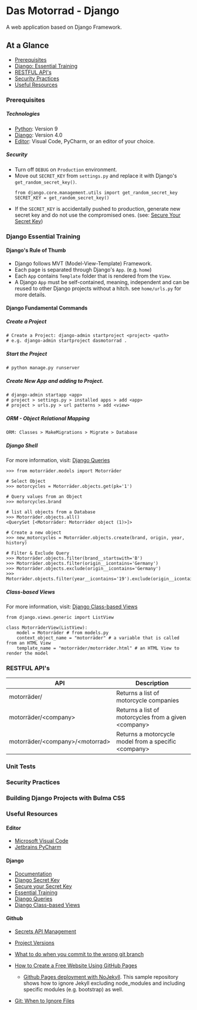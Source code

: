 # Das Motorrad - Django
A web application based on Django Framework.


## At a Glance
- [Prerequisites](#prerequisites)
- [Django: Essential Training](#django-essential-training)
- [RESTFUL API's](#restful-apis)
- [Security Practices](#security-practices)
- [Useful Resources](#useful-resources)

### Prerequisites
##### Technologies
* [Python](https://www.python.org/): Version 9
* [Django](https://www.djangoproject.com/download/): Version 4.0
* [Editor](#useful-resources): Visual Code, PyCharm, or an editor of your choice.
##### Security
* Turn off `DEBUG` on `Production` environment.
* Move out `SECRET_KEY` from `settings.py` and replace it with Django's `get_random_secret_key()`.
    ```
    from django.core.management.utils import get_random_secret_key
    SECRET_KEY = get_random_secret_key()
    ```
* If the `SECRET_KEY` is accidentally pushed to production, generate new secret key and do not use the compromised ones. (see: [Secure Your Secret Key](#django))

### Django Essential Training
#### Django's Rule of Thumb
* Django follows MVT (Model-View-Template) Framework.
* Each page is separated through Django's `App`. (e.g. `home`)
* Each `App` contains `Template` folder that is rendered from the `View`.
* A Django `App` must be self-contained, meaning, independent and can be reused to other Django projects without a hitch. see `home/urls.py` for more details.


#### Django Fundamental Commands
##### Create a Project
```
# Create a Project: django-admin startproject <project> <path>
# e.g. django-admin startproject dasmotorrad .
```
##### Start the Project
```
# python manage.py runserver
```

##### Create New App and adding to Project. 
```
# django-admin startapp <app>
# project > settings.py > installed apps > add <app> 
# project > urls.py > url patterns > add <view>
```

##### ORM - Object Relational Mapping
```
ORM: Classes > MakeMigrations > Migrate > Database
```

##### Django Shell
For more information, visit: [Django Queries](#django)
```
>>> from motorräder.models import Motorräder 

# Select Object
>>> motorcycles = Motorräder.objects.get(pk='1')

# Query values from an Object
>>> motorcycles.brand

# list all objects from a Database
>>> Motorräder.objects.all()
<QuerySet [<Motorräder: Motorräder object (1)>]>

# Create a new object
>>> new_motorcycles = Motorräder.objects.create(brand, origin, year, history)

# Filter & Exclude Query
>>> Motorräder.objects.filter(brand__startswith='B')
>>> Motorräder.objects.filter(origin__icontains='Germany')
>>> Motorräder.objects.exclude(origin__icontains='Germany')
>>> Motorräder.objects.filter(year__icontains='19').exclude(origin__icontains='Germany')
```

##### Class-based Views
For more information, visit: [Django Class-based Views](#django)
```
from django.views.generic import ListView

class MotorräderView(ListView):
    model = Motorräder # from models.py
    context_object_name = "motorräder" # a variable that is called from an HTML View
    template_name = "motorräder/motorräder.html" # an HTML View to render the model
```

### RESTFUL API's
| API  | Description |
| ---- | ----------- |
| motorräder/ | Returns a list of motorcycle companies |
| motorräder/\<company> | Returns a list of motorcycles from a given \<company> |
| motorräder/\<company>/\<motorrad>  | Returns a motorcycle model from a specific \<company>  |

### Unit Tests

### Security Practices

### Building Django Projects with Bulma CSS

### Useful Resources
#### Editor
* [Microsoft Visual Code](https://code.visualstudio.com/)
* [Jetbrains PyCharm](https://www.jetbrains.com/pycharm/)

#### Django
* [Documentation](https://docs.djangoproject.com)
* [Django Secret Key](https://docs.gitguardian.com/secrets-detection/detectors/specifics/django_secret_key)
* [Secure your Secret Key](https://github.com/django/django/blob/1.10/django/core/management/utils.py#L81)
* [Essential Training](https://www.linkedin.com/learning/django-essential-training/)
* [Django Queries](https://docs.djangoproject.com/en/4.0/topics/db/queries/#retrieving-all-objects)
* [Django Class-based Views](https://docs.djangoproject.com/en/4.0/topics/class-based-views/)

#### Github
* [Secrets API Management](https://blog.gitguardian.com/secrets-api-management/?utm_source=product&utm_medium=product&utm_campaign=white_knight_v2)
* [Project Versions](VERSIONS.md)
* [What to do when you commit to the wrong git branch](https://www.clearvision-cm.com/blog/what-to-do-when-you-commit-to-the-wrong-git-branch/)

* [How to Create a Free Website Using GitHub Pages](https://www.youtube.com/watch?v=o5g-lUuFgpg)
  * [Github Pages deployment with NoJekyll](https://github.com/leo-jp/sandbox). This sample repository shows how to ignore Jekyll excluding node_modules and including specific modules (e.g. bootstrap) as well.

* [Git: When to Ignore Files](https://linuxize.com/post/gitignore-ignoring-files-in-git/) 